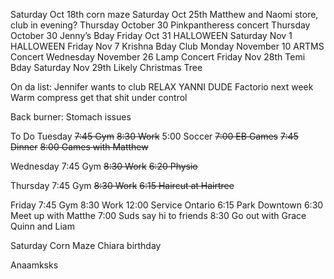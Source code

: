 Saturday Oct 18th corn maze
Saturday Oct 25th Matthew and Naomi store, club in evening?
Thursday October 30 Pinkpantheress concert
Thursday October 30 Jenny’s Bday
Friday Oct 31 HALLOWEEN
Saturday Nov 1 HALLOWEEN
Friday Nov 7 Krishna Bday Club
Monday November 10 ARTMS Concert
Wednesday November 26 Lamp Concert
Friday Nov 28th Temi Bday
Saturday Nov 29th Likely Christmas Tree

On da list:
Jennifer wants to club
RELAX YANNI DUDE
Factorio next week
Warm compress get that shit under control

Back burner:
Stomach issues

To Do
Tuesday
~~7:45 Gym~~
~~8:30 Work~~
5:00 Soccer
~~7:00 EB Games~~
~~7:45 Dinner~~
~~8:00 Games with Matthew~~

Wednesday
7:45 Gym
~~8:30 Work~~
~~6:20 Physio~~

Thursday
7:45 Gym
~~8:30 Work~~
~~6:15 Haircut at Hairtree~~

Friday
7:45 Gym
8:30 Work
12:00 Service Ontario
6:15 Park Downtown
6:30 Meet up with Matthe
7:00 Suds say hi to friends
8:30 Go out with Grace Quinn and Liam

Saturday
Corn Maze
Chiara birthday

Anaamksks